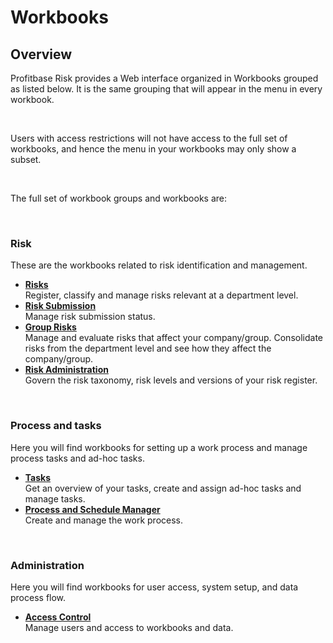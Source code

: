 # Workbooks

## Overview
Profitbase Risk provides a Web interface organized in Workbooks grouped as listed below. It is the same grouping that will appear in the menu in every workbook.

<br/>

Users with access restrictions will not have access to the full set of workbooks, and hence the menu in your workbooks may only show a subset.

<br/>

The full set of workbook groups and workbooks are:

<br/>

### Risk
These are the workbooks related to risk identification and management.

- **[Risks](workbooks/risks.md)**<br/>
Register, classify and manage risks relevant at a department level.
- **[Risk Submission](workbooks/risk-submission.md)**<br/>
Manage risk submission status.
- **[Group Risks](workbooks/group-risks.md)**<br/>
Manage and evaluate risks that affect your company/group. Consolidate risks from the department level and see how they affect the company/group.
- **[Risk Administration](workbooks/risk-admin.md)**<br/>
Govern the risk taxonomy, risk levels and versions of your risk register.

<br/>

### Process and tasks
Here you will find workbooks for setting up a work process and manage process tasks and ad-hoc tasks.

   - **[Tasks](../planner/workbooks/process-and-tasks/tasks.md)**<br/>
   Get an overview of your tasks, create and assign ad-hoc tasks and manage tasks.
   - **[Process and Schedule Manager](../planner/workbooks/process-and-tasks/process-and-schedule-manager.md)**<br/>
   Create and manage the work process.

<br/>


### Administration
Here you will find workbooks for user access, system setup, and data process flow.

   - **[Access Control](../planner/workbooks/administration/access-control.md)**<br/>
   Manage users and access to workbooks and data.


